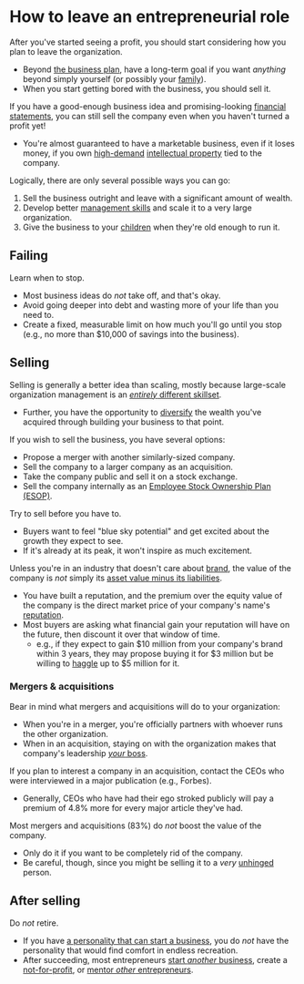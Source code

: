 
# How to leave an entrepreneurial role

After you've started seeing a profit, you should start considering how you plan to leave the organization.

- Beyond [the business plan](entrepreneur-3_plan.md), have a long-term goal if you want *anything* beyond simply yourself (or possibly your [family](people-family.md)).
- When you start getting bored with the business, you should sell it.

If you have a good-enough business idea and promising-looking [financial statements](money-accounting.md), you can still sell the company even when you haven't turned a profit yet!

- You're almost guaranteed to have a marketable business, even if it loses money, if you own [high-demand](economics.md) [intellectual property](legal-ip.md) tied to the company.

Logically, there are only several possible ways you can go:

1. Sell the business outright and leave with a significant amount of wealth.
2. Develop better [management skills](mgmt-1_why.md) and scale it to a very large organization.
3. Give the business to your [children](people-family.md) when they're old enough to run it.

## Failing

Learn when to stop.

- Most business ideas do *not* take off, and that's okay.
- Avoid going deeper into debt and wasting more of your life than you need to.
- Create a fixed, measurable limit on how much you'll go until you stop (e.g., no more than $10,000 of savings into the business).

## Selling

Selling is generally a better idea than scaling, mostly because large-scale organization management is an [*entirely* different skillset](mgmt-7_changes.md).

- Further, you have the opportunity to [diversify](money-investing.md) the wealth you've acquired through building your business to that point.

If you wish to sell the business, you have several options:

- Propose a merger with another similarly-sized company.
- Sell the company to a larger company as an acquisition.
- Take the company public and sell it on a stock exchange.
- Sell the company internally as an [Employee Stock Ownership Plan (ESOP)](money-accounting.md).

Try to sell before you have to.

- Buyers want to feel "blue sky potential" and get excited about the growth they expect to see.
- If it's already at its peak, it won't inspire as much excitement.

Unless you're in an industry that doesn't care about [brand](marketing.md), the value of the company is *not* simply its [asset value minus its liabilities](money-accounting.md).

- You have built a reputation, and the premium over the equity value of the company is the direct market price of your company's name's [reputation](people-image-why.md).
- Most buyers are asking what financial gain your reputation will have on the future, then discount it over that window of time.
  - e.g., if they expect to gain $10 million from your company's brand within 3 years, they may propose buying it for $3 million but be willing to [haggle](people-conflicts.md) up to $5 million for it.

### Mergers & acquisitions

Bear in mind what mergers and acquisitions will do to your organization:

- When you're in a merger, you're officially partners with whoever runs the other organization.
- When in an acquisition, staying on with the organization makes that company's leadership [*your* boss](jobs-1_why.md).

If you plan to interest a company in an acquisition, contact the CEOs who were interviewed in a major publication (e.g., Forbes).

- Generally, CEOs who have had their ego stroked publicly will pay a premium of 4.8% more for every major article they've had.

Most mergers and acquisitions (83%) do *not* boost the value of the company.

- Only do it if you want to be completely rid of the company.
- Be careful, though, since you might be selling it to a *very* [unhinged](mind-neurodivergence.md) person.

## After selling

Do *not* retire.

- If you have [a personality that can start a business](entrepreneur-1_why.md), you do *not* have the personality that would find comfort in endless recreation.
- After succeeding, most entrepreneurs [start *another* business](entrepreneur-2_idea.md), create a [not-for-profit](entrepreneur-3_plan.md), or [mentor *other* entrepreneurs](education.md).
